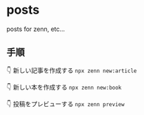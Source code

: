 # posts
posts for zenn, etc...

## 手順


  👇  新しい記事を作成する
  `npx zenn new:article`

  👇  新しい本を作成する
  `npx zenn new:book`

  👇  投稿をプレビューする
  `npx zenn preview`